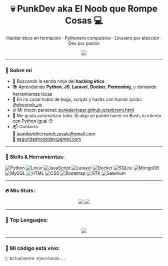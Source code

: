 <h1 align="center">💀 PunkDev aka El Noob que Rompe Cosas 💻</h1>
<p align="center">
  Hacker ético en formación · Pythonero compulsivo · Linuxero por elección · Dev por pasión
</p>

<div align="center">
  <img src="https://readme-typing-svg.herokuapp.com?color=F75C7E&center=true&vCenter=true&lines=🐍+Python+lover;💣+Exploit+apprentice;💻+Dev+Noob+since+forever;🚀+Aprendiendo+hasta+romperlo+todo" />
</div>

---

### 🧠 Sobre mí

- 🔭 Buscando la senda ninja del **hacking ético**  
- 📚 Aprendiendo **Python**, **JS**, **Laravel**, **Docker**, **Pentesting**, y domando herramientas locas  
- 🎥 En mi canal hablo de bugs, scripts y hacks con humor ácido: [@devnoob_py](https://www.youtube.com/@devnoob_py)  
- 🌐 Mi rincón personal: [punkdevloper.github.io/sobremi.html](https://punkdevloper.github.io/sobremi.html)  
- 🧩 Me gusta automatizar todo. Si algo se puede hacer en Bash, lo intento con Python igual 😏  
- 📬 Contacto:  
  📧 juandavidhernandezayala@gmail.com  
  📧 seguridadnoobdev@gmail.com  

---

### 🧩 Skills & Herramientas:

![Python](https://img.shields.io/badge/Python-3670A0?style=for-the-badge&logo=python&logoColor=fff)
![Linux](https://img.shields.io/badge/Linux-FCC624?style=for-the-badge&logo=linux&logoColor=000)
![JavaScript](https://img.shields.io/badge/JavaScript-F7DF1E?style=for-the-badge&logo=javascript&logoColor=000)
![Laravel](https://img.shields.io/badge/Laravel-FF2D20?style=for-the-badge&logo=laravel&logoColor=fff)
![Docker](https://img.shields.io/badge/Docker-2496ED?style=for-the-badge&logo=docker&logoColor=fff)
![SQLite](https://img.shields.io/badge/SQLite-07405E?style=for-the-badge&logo=sqlite&logoColor=fff)
![MongoDB](https://img.shields.io/badge/MongoDB-4EA94B?style=for-the-badge&logo=mongodb&logoColor=fff)
![MySQL](https://img.shields.io/badge/MySQL-005C84?style=for-the-badge&logo=mysql&logoColor=fff)
![HTML](https://img.shields.io/badge/HTML5-E34F26?style=for-the-badge&logo=html5&logoColor=fff)
![CSS](https://img.shields.io/badge/CSS3-1572B6?style=for-the-badge&logo=css3&logoColor=fff)
![Bootstrap](https://img.shields.io/badge/Bootstrap-563D7C?style=for-the-badge&logo=bootstrap&logoColor=fff)
![GTK](https://img.shields.io/badge/GTK-2C2C2C?style=for-the-badge&logo=gtk&logoColor=fff)
![Selenium](https://img.shields.io/badge/Selenium-43B02A?style=for-the-badge&logo=selenium&logoColor=fff)

---

### 🔥 Mis Stats:

<div align="center">
  <img src="https://github-readme-stats.vercel.app/api?username=punkdevloper&show_icons=true&theme=tokyonight&hide_border=true&title_color=F75C7E&icon_color=79ff97" />
  <img src="https://github-readme-streak-stats.herokuapp.com/?user=punkdevloper&theme=tokyonight&hide_border=true" />
</div>

---

### 🧠 Top Lenguajes:

<div align="center">
  <img src="https://github-readme-stats.vercel.app/api/top-langs/?username=punkdevloper&layout=compact&theme=tokyonight&hide_border=true" />
</div>

---

### 🐍 Mi código está vivo:

```text
🐍 Actualmente ejecutando...
